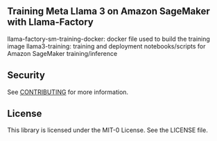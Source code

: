 ## Training Meta Llama 3 on Amazon SageMaker with Llama-Factory

llama-factory-sm-training-docker: docker file used to build the training image
llama3-training: training and deployment notebooks/scripts for Amazon SageMaker training/inference

## Security

See [CONTRIBUTING](CONTRIBUTING.md#security-issue-notifications) for more information.

## License

This library is licensed under the MIT-0 License. See the LICENSE file.

